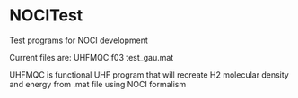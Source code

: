 # NOCITest
Test programs for NOCI development

Current files are:  UHFMQC.f03
                    test_gau.mat
                    
UHFMQC is functional UHF program that will recreate H2 molecular density and energy from .mat file using NOCI formalism
